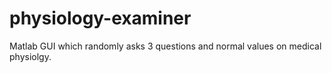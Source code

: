 # physiology-examiner
Matlab GUI which randomly asks 3 questions and normal values on medical physiolgy.
